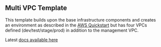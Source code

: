 ## Multi VPC Template

This template builds upon the base infrastructure components and creates an environment as described in the 
[AWS Quickstart](https://github.com/aws-quickstart/quickstart-enterprise-accelerator-nist)
but has four VPCs defined (dev/test/stage/prod) in addition to the management VPC.

Latest [docs available here](https://cfn-stacks.com/docs/cfn-multi-vpc/latest/index.html)